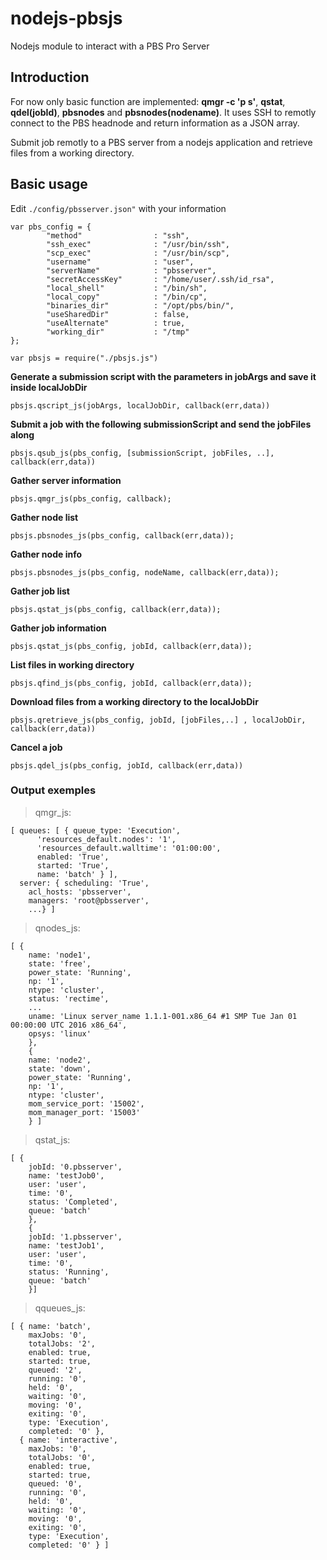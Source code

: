 # nodejs-pbsjs
Nodejs module to interact with a PBS Pro Server

## Introduction
For now only basic function are implemented: **qmgr -c 'p s'**, **qstat**, **qdel(jobId)**, **pbsnodes** and **pbsnodes(nodename)**.
It uses SSH to remotly connect to the PBS headnode and return information as a JSON array.

Submit job remotly to a PBS server from a nodejs application and retrieve files from a working directory.

## Basic usage
Edit `./config/pbsserver.json"` with your information
```
var pbs_config = {
        "method"                : "ssh",
        "ssh_exec"              : "/usr/bin/ssh",
        "scp_exec"              : "/usr/bin/scp",
        "username"              : "user",
        "serverName"            : "pbsserver",
        "secretAccessKey"       : "/home/user/.ssh/id_rsa",
        "local_shell"           : "/bin/sh",
        "local_copy"            : "/bin/cp",
        "binaries_dir"          : "/opt/pbs/bin/",
        "useSharedDir"          : false,
        "useAlternate"          : true,
        "working_dir"           : "/tmp"
};

var pbsjs = require("./pbsjs.js")
```
**Generate a submission script with the parameters in jobArgs and save it inside localJobDir**
```
pbsjs.qscript_js(jobArgs, localJobDir, callback(err,data))
```
**Submit a job with the following submissionScript and send the jobFiles along**
```
pbsjs.qsub_js(pbs_config, [submissionScript, jobFiles, ..], callback(err,data))
```
**Gather server information**
```
pbsjs.qmgr_js(pbs_config, callback);
```
**Gather node list**
```
pbsjs.pbsnodes_js(pbs_config, callback(err,data));
```
**Gather node info**
```
pbsjs.pbsnodes_js(pbs_config, nodeName, callback(err,data));
```
**Gather job list**
```
pbsjs.qstat_js(pbs_config, callback(err,data));
```
**Gather job information**
```
pbsjs.qstat_js(pbs_config, jobId, callback(err,data));
```
**List files in working directory**
```
pbsjs.qfind_js(pbs_config, jobId, callback(err,data));
```
**Download files from a working directory to the localJobDir**
```
pbsjs.qretrieve_js(pbs_config, jobId, [jobFiles,..] , localJobDir, callback(err,data))
```
**Cancel a job**
```
pbsjs.qdel_js(pbs_config, jobId, callback(err,data))
```

### Output exemples
>qmgr_js:
```
[ queues: [ { queue_type: 'Execution',
      'resources_default.nodes': '1',
      'resources_default.walltime': '01:00:00',
      enabled: 'True',
      started: 'True',
      name: 'batch' } ],
  server: { scheduling: 'True',
    acl_hosts: 'pbsserver',
    managers: 'root@pbsserver',
    ...} ]
```

>qnodes_js:
```
[ { 
    name: 'node1',
    state: 'free',
    power_state: 'Running',
    np: '1',
    ntype: 'cluster',
    status: 'rectime',
    ...
    uname: 'Linux server_name 1.1.1-001.x86_64 #1 SMP Tue Jan 01 00:00:00 UTC 2016 x86_64',
    opsys: 'linux'
    },
    {
    name: 'node2',
    state: 'down',
    power_state: 'Running',
    np: '1',
    ntype: 'cluster',
    mom_service_port: '15002',
    mom_manager_port: '15003' 
    } ]
```

>qstat_js:
```
[ {
    jobId: '0.pbsserver',
    name: 'testJob0',
    user: 'user',
    time: '0',
    status: 'Completed',
    queue: 'batch' 
    },
    {
    jobId: '1.pbsserver', 
    name: 'testJob1',
    user: 'user',
    time: '0',
    status: 'Running',
    queue: 'batch' 
    }]
```

>qqueues_js:
```
[ { name: 'batch',
    maxJobs: '0',
    totalJobs: '2',
    enabled: true,
    started: true,
    queued: '2',
    running: '0',
    held: '0',
    waiting: '0',
    moving: '0',
    exiting: '0',
    type: 'Execution',
    completed: '0' },
  { name: 'interactive',
    maxJobs: '0',
    totalJobs: '0',
    enabled: true,
    started: true,
    queued: '0',
    running: '0',
    held: '0',
    waiting: '0',
    moving: '0',
    exiting: '0',
    type: 'Execution',
    completed: '0' } ]